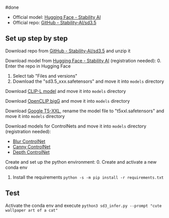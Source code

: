 #done

- Official model: [Hugging Face - Stability AI](https://huggingface.co/stabilityai)
- Official repo: [GitHub - Stability-AI/sd3.5](https://github.com/Stability-AI/sd3.5)

## Set up step by step

Download repo from [GitHub - Stability-AI/sd3.5](https://github.com/Stability-AI/sd3.5) and unzip it

Download model from [Hugging Face - Stability AI](https://huggingface.co/stabilityai) (registration needed):
0. Enter the repo in Hugging Face
1. Select tab "Files and versions"
2. Download the "sd3.5_xxx.safetensors" and move it into `models` directory

Download [CLIP-L model](https://huggingface.co/stabilityai/stable-diffusion-3.5-large/blob/main/text_encoders/clip_l.safetensors) and move it into `models` directory

Download [OpenCLIP bigG](https://huggingface.co/stabilityai/stable-diffusion-3.5-large/blob/main/text_encoders/clip_g.safetensors) and move it into `models` directory

Download [Google T5-XXL](https://huggingface.co/stabilityai/stable-diffusion-3.5-large/blob/main/text_encoders/t5xxl_fp16.safetensors), rename the model file to "t5xxl.safetensors" and move it into `models` directory

Download models for ControlNets and move it into `models` directory (registration needed):
- [Blur ControlNet](https://huggingface.co/stabilityai/stable-diffusion-3.5-controlnets/resolve/main/blur_8b.safetensors)
- [Canny ControlNet](https://huggingface.co/stabilityai/stable-diffusion-3.5-controlnets/resolve/main/canny_8b.safetensors)
- [Depth ControlNet](https://huggingface.co/stabilityai/stable-diffusion-3.5-controlnets/resolve/main/depth_8b.safetensors)

Create and set up the python environment:
0. Create and activate a new conda env
1. Install the requirements `python -s -m pip install -r requirements.txt`

## Test

Activate the conda env and execute `python3 sd3_infer.py --prompt "cute wallpaper art of a cat"`